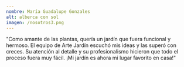 ```yaml
---
nombre: María Guadalupe Gonzales
alt: alberca con sol
imagen: /nosotros3.png
---
```

"Como amante de las plantas, quería un jardín que fuera funcional y hermoso. El equipo de Arte Jardín escuchó mis ideas y las superó con creces. Su atención al detalle y su profesionalismo hicieron que todo el proceso fuera muy fácil. ¡Mi jardín es ahora mi lugar favorito en casa!"